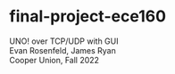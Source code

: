 # final-project-ece160
UNO! over TCP/UDP with GUI  
Evan Rosenfeld, James Ryan  
Cooper Union, Fall 2022
